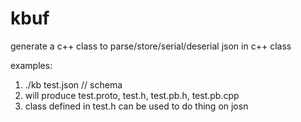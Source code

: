 # kbuf
generate a c++ class to parse/store/serial/deserial json in c++ class

examples:
1. ./kb test.json // schema
2. will produce test.proto, test.h, test.pb.h, test.pb.cpp
3. class defined in test.h can be used to do thing on josn
